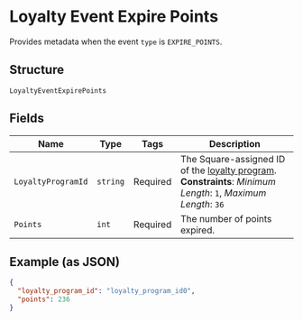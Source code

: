 
# Loyalty Event Expire Points

Provides metadata when the event `type` is `EXPIRE_POINTS`.

## Structure

`LoyaltyEventExpirePoints`

## Fields

| Name | Type | Tags | Description |
|  --- | --- | --- | --- |
| `LoyaltyProgramId` | `string` | Required | The Square-assigned ID of the [loyalty program](/doc/models/loyalty-program.md).<br>**Constraints**: *Minimum Length*: `1`, *Maximum Length*: `36` |
| `Points` | `int` | Required | The number of points expired. |

## Example (as JSON)

```json
{
  "loyalty_program_id": "loyalty_program_id0",
  "points": 236
}
```

